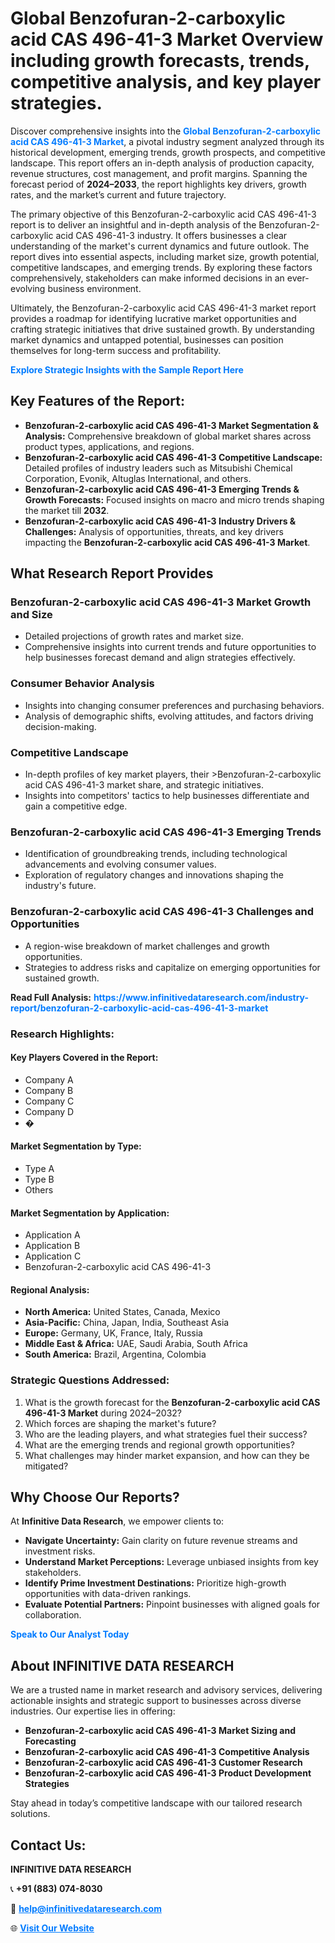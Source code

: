 <h1>Global Benzofuran-2-carboxylic acid CAS 496-41-3 Market Overview including growth forecasts, trends, competitive analysis, and key player strategies.</h1>
<p>
Discover comprehensive insights into the 
<a href="https://www.infinitivedataresearch.com/industry-report/benzofuran-2-carboxylic-acid-cas-496-41-3-market" rel="dofollow" style="color: #007BFF; text-decoration: none;"><strong>Global Benzofuran-2-carboxylic acid CAS 496-41-3 Market</strong></a>, a pivotal industry segment analyzed through its historical development, emerging trends, growth prospects, and competitive landscape. This report offers an in-depth analysis of production capacity, revenue structures, cost management, and profit margins. Spanning the forecast period of <strong>2024–2033</strong>, the report highlights key drivers, growth rates, and the market’s current and future trajectory.
</p>
<p>
The primary objective of this Benzofuran-2-carboxylic acid CAS 496-41-3 report is to deliver an insightful and in-depth analysis of the Benzofuran-2-carboxylic acid CAS 496-41-3 industry. It offers businesses a clear understanding of the market's current dynamics and future outlook. The report dives into essential aspects, including market size, growth potential, competitive landscapes, and emerging trends. By exploring these factors comprehensively, stakeholders can make informed decisions in an ever-evolving business environment.
</p>
<p>
Ultimately, the Benzofuran-2-carboxylic acid CAS 496-41-3 market report provides a roadmap for identifying lucrative market opportunities and crafting strategic initiatives that drive sustained growth. By understanding market dynamics and untapped potential, businesses can position themselves for long-term success and profitability.
</p>
<p>
<a href="https://www.infinitivedataresearch.com/request-sample/reportId=102947" style="color: #007BFF; text-decoration: none;"><strong>Explore Strategic Insights with the Sample Report Here</strong></a>
</p>

<h2>Key Features of the Report:</h2>
<ul>
<li><strong>Benzofuran-2-carboxylic acid CAS 496-41-3 Market Segmentation & Analysis:</strong> Comprehensive breakdown of global market shares across product types, applications, and regions.</li>
<li><strong>Benzofuran-2-carboxylic acid CAS 496-41-3 Competitive Landscape:</strong> Detailed profiles of industry leaders such as Mitsubishi Chemical Corporation, Evonik, Altuglas International, and others.</li>
<li><strong>Benzofuran-2-carboxylic acid CAS 496-41-3 Emerging Trends & Growth Forecasts:</strong> Focused insights on macro and micro trends shaping the market till <strong>2032</strong>.</li>
<li><strong>Benzofuran-2-carboxylic acid CAS 496-41-3 Industry Drivers & Challenges:</strong> Analysis of opportunities, threats, and key drivers impacting the <strong>Benzofuran-2-carboxylic acid CAS 496-41-3 Market</strong>.</li>
</ul>

<h2>What Research Report Provides</h2>
<h3>Benzofuran-2-carboxylic acid CAS 496-41-3 Market Growth and Size</h3>
<ul>
<li>Detailed projections of growth rates and market size.</li>
<li>Comprehensive insights into current trends and future opportunities to help businesses forecast demand and align strategies effectively.</li>
</ul>

<h3>Consumer Behavior Analysis</h3>
<ul>
<li>Insights into changing consumer preferences and purchasing behaviors.</li>
<li>Analysis of demographic shifts, evolving attitudes, and factors driving decision-making.</li>
</ul>

<h3>Competitive Landscape</h3>
<ul>
<li>In-depth profiles of key market players, their >Benzofuran-2-carboxylic acid CAS 496-41-3 market share, and strategic initiatives.</li>
<li>Insights into competitors' tactics to help businesses differentiate and gain a competitive edge.</li>
</ul>

<h3>Benzofuran-2-carboxylic acid CAS 496-41-3 Emerging Trends</h3>
<ul>
<li>Identification of groundbreaking trends, including technological advancements and evolving consumer values.</li>
<li>Exploration of regulatory changes and innovations shaping the industry's future.</li>
</ul>

<h3>Benzofuran-2-carboxylic acid CAS 496-41-3 Challenges and Opportunities</h3>
<ul>
<li>A region-wise breakdown of market challenges and growth opportunities.</li>
<li>Strategies to address risks and capitalize on emerging opportunities for sustained growth.</li>
</ul>
<p><strong>Read Full Analysis:</strong> <a href="https://www.infinitivedataresearch.com/industry-report/benzofuran-2-carboxylic-acid-cas-496-41-3-market" rel="dofollow" style="color: #007BFF; text-decoration: none;"><strong>https://www.infinitivedataresearch.com/industry-report/benzofuran-2-carboxylic-acid-cas-496-41-3-market</strong></a></p>
<h3>Research Highlights:</h3>
<h4>Key Players Covered in the Report:</h4>
<ul><li>Company A</li><li>Company B</li><li>Company C</li><li>Company D</li><li>�</li></ul>
<h4>Market Segmentation by Type:</h4>
<ul><li>Type A</li><li>Type B</li><li>Others</li></ul>
<h4>Market Segmentation by Application:</h4>
<ul><li>Application A</li><li>Application B</li><li>Application C</li><li>Benzofuran-2-carboxylic acid CAS 496-41-3</li></ul>

<h4>Regional Analysis:</h4>
<ul>
<li><strong>North America:</strong> United States, Canada, Mexico</li>
<li><strong>Asia-Pacific:</strong> China, Japan, India, Southeast Asia</li>
<li><strong>Europe:</strong> Germany, UK, France, Italy, Russia</li>
<li><strong>Middle East & Africa:</strong> UAE, Saudi Arabia, South Africa</li>
<li><strong>South America:</strong> Brazil, Argentina, Colombia</li>
</ul>

<h3>Strategic Questions Addressed:</h3>
<ol>
<li>What is the growth forecast for the <strong>Benzofuran-2-carboxylic acid CAS 496-41-3 Market</strong> during 2024–2032?</li>
<li>Which forces are shaping the market's future?</li>
<li>Who are the leading players, and what strategies fuel their success?</li>
<li>What are the emerging trends and regional growth opportunities?</li>
<li>What challenges may hinder market expansion, and how can they be mitigated?</li>
</ol>

<h2>Why Choose Our Reports?</h2>
<p>At <strong>Infinitive Data Research</strong>, we empower clients to:</p>
<ul>
<li><strong>Navigate Uncertainty:</strong> Gain clarity on future revenue streams and investment risks.</li>
<li><strong>Understand Market Perceptions:</strong> Leverage unbiased insights from key stakeholders.</li>
<li><strong>Identify Prime Investment Destinations:</strong> Prioritize high-growth opportunities with data-driven rankings.</li>
<li><strong>Evaluate Potential Partners:</strong> Pinpoint businesses with aligned goals for collaboration.</li>
</ul>
<p><a href="https://www.infinitivedataresearch.com/industry-report/benzofuran-2-carboxylic-acid-cas-496-41-3-market" rel="dofollow" style="color: #007BFF; text-decoration: none;"><strong>Speak to Our Analyst Today</strong></a></p>

<h2>About INFINITIVE DATA RESEARCH</h2>
<p>We are a trusted name in market research and advisory services, delivering actionable insights and strategic support to businesses across diverse industries. Our expertise lies in offering:</p>
<ul>
<li><strong>Benzofuran-2-carboxylic acid CAS 496-41-3 Market Sizing and Forecasting</strong></li>
<li><strong>Benzofuran-2-carboxylic acid CAS 496-41-3 Competitive Analysis</strong></li>
<li><strong>Benzofuran-2-carboxylic acid CAS 496-41-3 Customer Research</strong></li>
<li><strong>Benzofuran-2-carboxylic acid CAS 496-41-3 Product Development Strategies</strong></li>
</ul>
<p>Stay ahead in today’s competitive landscape with our tailored research solutions.</p>

<h2>Contact Us:</h2>
<p><strong>INFINITIVE DATA RESEARCH</strong></p>
<p>📞 <strong>+91 (883) 074-8030</strong></p>
<p>📧 <strong><a href="mailto:help@infinitivedataresearch.com" style="color: #007BFF;">help@infinitivedataresearch.com</a></strong></p>
<p>🌐 <strong><a href="https://www.infinitivedataresearch.com" rel="dofollow" style="color: #007BFF;">Visit Our Website</a></strong></p>